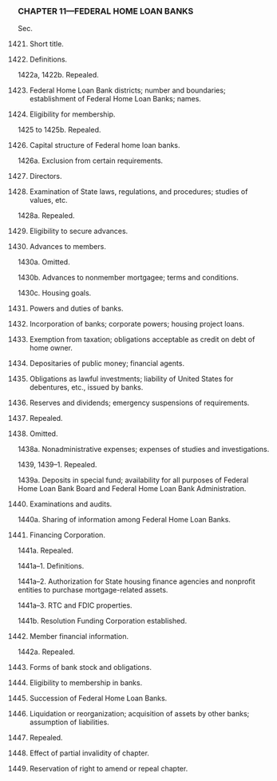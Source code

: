### **CHAPTER 11—FEDERAL HOME LOAN BANKS** ###

Sec.

1421. Short title.

1422. Definitions.

1422a, 1422b. Repealed.

1423. Federal Home Loan Bank districts; number and boundaries; establishment of Federal Home Loan Banks; names.

1424. Eligibility for membership.

1425 to 1425b. Repealed.

1426. Capital structure of Federal home loan banks.

1426a. Exclusion from certain requirements.

1427. Directors.

1428. Examination of State laws, regulations, and procedures; studies of values, etc.

1428a. Repealed.

1429. Eligibility to secure advances.

1430. Advances to members.

1430a. Omitted.

1430b. Advances to nonmember mortgagee; terms and conditions.

1430c. Housing goals.

1431. Powers and duties of banks.

1432. Incorporation of banks; corporate powers; housing project loans.

1433. Exemption from taxation; obligations acceptable as credit on debt of home owner.

1434. Depositaries of public money; financial agents.

1435. Obligations as lawful investments; liability of United States for debentures, etc., issued by banks.

1436. Reserves and dividends; emergency suspensions of requirements.

1437. Repealed.

1438. Omitted.

1438a. Nonadministrative expenses; expenses of studies and investigations.

1439, 1439–1. Repealed.

1439a. Deposits in special fund; availability for all purposes of Federal Home Loan Bank Board and Federal Home Loan Bank Administration.

1440. Examinations and audits.

1440a. Sharing of information among Federal Home Loan Banks.

1441. Financing Corporation.

1441a. Repealed.

1441a–1. Definitions.

1441a–2. Authorization for State housing finance agencies and nonprofit entities to purchase mortgage-related assets.

1441a–3. RTC and FDIC properties.

1441b. Resolution Funding Corporation established.

1442. Member financial information.

1442a. Repealed.

1443. Forms of bank stock and obligations.

1444. Eligibility to membership in banks.

1445. Succession of Federal Home Loan Banks.

1446. Liquidation or reorganization; acquisition of assets by other banks; assumption of liabilities.

1447. Repealed.

1448. Effect of partial invalidity of chapter.

1449. Reservation of right to amend or repeal chapter.